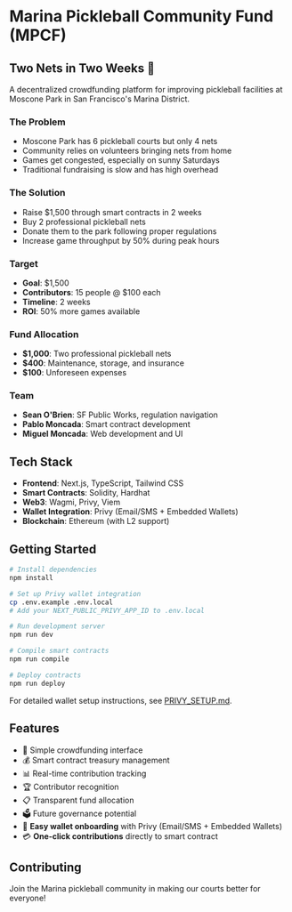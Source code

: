 # Marina Pickleball Community Fund (MPCF)

## Two Nets in Two Weeks 🏓

A decentralized crowdfunding platform for improving pickleball facilities at Moscone Park in San Francisco's Marina District.

### The Problem
- Moscone Park has 6 pickleball courts but only 4 nets
- Community relies on volunteers bringing nets from home
- Games get congested, especially on sunny Saturdays
- Traditional fundraising is slow and has high overhead

### The Solution
- Raise $1,500 through smart contracts in 2 weeks
- Buy 2 professional pickleball nets
- Donate them to the park following proper regulations
- Increase game throughput by 50% during peak hours

### Target
- **Goal**: $1,500
- **Contributors**: 15 people @ $100 each
- **Timeline**: 2 weeks
- **ROI**: 50% more games available

### Fund Allocation
- **$1,000**: Two professional pickleball nets
- **$400**: Maintenance, storage, and insurance
- **$100**: Unforeseen expenses

### Team
- **Sean O'Brien**: SF Public Works, regulation navigation
- **Pablo Moncada**: Smart contract development
- **Miguel Moncada**: Web development and UI

## Tech Stack
- **Frontend**: Next.js, TypeScript, Tailwind CSS
- **Smart Contracts**: Solidity, Hardhat
- **Web3**: Wagmi, Privy, Viem
- **Wallet Integration**: Privy (Email/SMS + Embedded Wallets)
- **Blockchain**: Ethereum (with L2 support)

## Getting Started

```bash
# Install dependencies
npm install

# Set up Privy wallet integration
cp .env.example .env.local
# Add your NEXT_PUBLIC_PRIVY_APP_ID to .env.local

# Run development server
npm run dev

# Compile smart contracts
npm run compile

# Deploy contracts
npm run deploy
```

For detailed wallet setup instructions, see [PRIVY_SETUP.md](./PRIVY_SETUP.md).

## Features
- 🎯 Simple crowdfunding interface
- 💰 Smart contract treasury management  
- 📊 Real-time contribution tracking
- 🏆 Contributor recognition
- 📋 Transparent fund allocation
- 🗳️ Future governance potential
- 🔗 **Easy wallet onboarding** with Privy (Email/SMS + Embedded Wallets)
- 💳 **One-click contributions** directly to smart contract

## Contributing
Join the Marina pickleball community in making our courts better for everyone!
